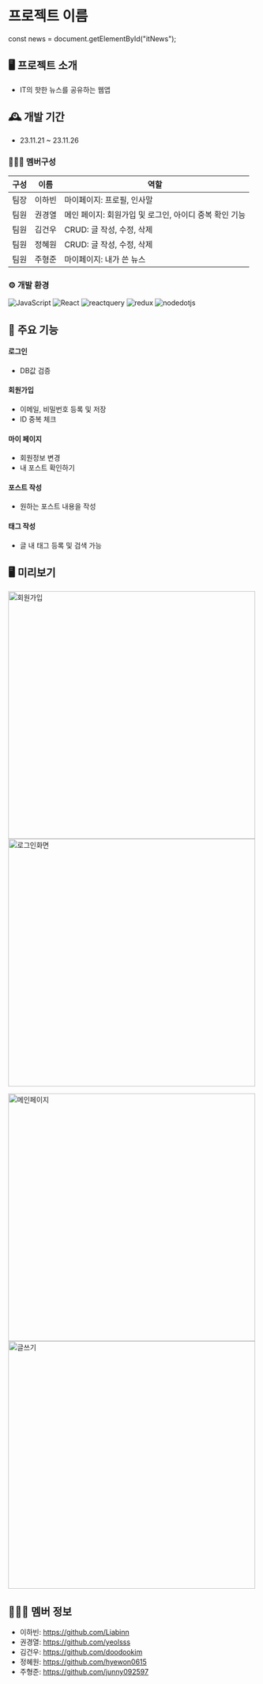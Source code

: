 # 프로젝트 이름

const news = document.getElementById("itNews");

## 🖥️ 프로젝트 소개

- IT의 핫한 뉴스를 공유하는 웹앱

## 🕰️ 개발 기간

- 23.11.21 ~ 23.11.26

### 🧑‍🤝‍🧑 멤버구성
|구성|이름|역할|
|------|---|---
|팀장|이하빈|마이페이지: 프로필, 인사말|
|팀원|권경열|메인 페이지: 회원가입 및 로그인, 아이디 중복 확인 기능|
|팀원|김건우|CRUD: 글 작성, 수정, 삭제|
|팀원|정혜원|CRUD: 글 작성, 수정, 삭제|
|팀원|주형준|마이페이지: 내가 쓴 뉴스|

### ⚙️ 개발 환경

<img alt="JavaScript" src ="https://img.shields.io/badge/JavaScriipt-F7DF1E.svg?&style=for-the-badge&logo=JavaScript&logoColor=black"/> <img alt="React" src ="https://img.shields.io/badge/react-61DAFB.svg?&style=for-the-badge&logo=React&logoColor=white"/> <img alt="reactquery" src ="https://img.shields.io/badge/reactquery-FF4154.svg?&style=for-the-badge&logo=reactquery&logoColor=white"/> <img alt="redux" src ="https://img.shields.io/badge/redux-764ABC.svg?&style=for-the-badge&logo=redux&logoColor=white"/> <img alt="nodedotjs" src ="https://img.shields.io/badge/nodedotjs-339933.svg?&style=for-the-badge&logo=nodedotjs&logoColor=white"/>

## 📌 주요 기능

#### 로그인

- DB값 검증

#### 회원가입

- 이메일, 비밀번호 등록 및 저장
- ID 중복 체크

#### 마이 페이지

- 회원정보 변경
- 내 포스트 확인하기

#### 포스트 작성

- 원하는 포스트 내용을 작성


#### 태그 작성

- 글 내 태그 등록 및 검색 가능

 ## 🖥️ 미리보기
 
  <img alt="회원가입" src = "https://ifh.cc/g/JKVkAc.png" width="500px" height="500px">  <img alt="로그인화면" src = "https://ifh.cc/g/a44LTf.png" width="500px" height="500px">  

  <img alt="메인페이지" src = "https://ifh.cc/g/gAPN0x.png" width="500px" height="500px">   <img alt="글쓰기" src = "https://ifh.cc/g/dshWVz.png" width="500px" height="500px">

## 🧑‍🤝‍🧑 멤버 정보

- 이하빈: https://github.com/Liabinn
- 권경열: https://github.com/yeolsss
- 김건우: https://github.com/doodookim
- 정혜원: https://github.com/hyewon0615
- 주형준: https://github.com/junny092597
